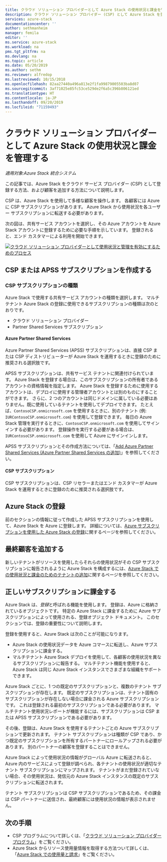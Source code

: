 ```yaml
---
title: クラウド ソリューション プロバイダーとして Azure Stack の使用状況と課金を管理する | Microsoft Docs
description: クラウド ソリューション プロバイダー (CSP) として Azure Stack を登録し、課金のために顧客を追加する方法を説明します。
services: azure-stack
documentationcenter: ''
author: sethmanheim
manager: femila
editor: ''
ms.service: azure-stack
ms.workload: na
pms.tgt_pltfrm: na
ms.devlang: na
ms.topic: article
ms.date: 05/20/2019
ms.author: sethm
ms.reviewer: alfredop
ms.lastreviewed: 10/15/2018
ms.openlocfilehash: 82aa27440a496a813e2f1fa99879005503ba8d07
ms.sourcegitcommit: 3af71025e85fc53ce529de2f6a5c396b806121ed
ms.translationtype: HT
ms.contentlocale: ja-JP
ms.lasthandoff: 09/20/2019
ms.locfileid: "71159493"
---
```

# <a name="manage-usage-and-billing-for-azure-stack-as-a-cloud-solution-provider"></a>クラウド ソリューション プロバイダーとして Azure Stack の使用状況と課金を管理する

*適用対象:Azure Stack 統合システム*

この記事では、Azure Stack をクラウド サービス プロバイダー (CSP) として登録する方法、および顧客を追加する方法について説明します。

CSP は、Azure Stack を使用して多様な顧客を操作します。 各顧客には Azure に CSP サブスクリプションがあります。 Azure Stack から使用状況を各ユーザー サブスクリプションに転送する必要があります。

次の図は、共有サービス アカウントを選択し、その Azure アカウントを Azure Stack アカウントに登録するために必要な手順を示しています。 登録されると、エンド カスタマーによる利用を開始できます。

[![クラウド ソリューション プロバイダーとして使用状況と管理を有効にするためのプロセス](media/azure-stack-add-manage-billing-as-a-csp/process-add-useage-as-a-csp.png "クラウド ソリューション プロバイダーとして使用状況と管理を有効にするためのプロセス")](media/azure-stack-add-manage-billing-as-a-csp/process-add-useage-as-a-csp.png#lightbox)

## <a name="create-a-csp-or-apss-subscription"></a>CSP または APSS サブスクリプションを作成する

### <a name="csp-subscription-types"></a>CSP サブスクリプションの種類

Azure Stack で使用する共有サービス アカウントの種類を選択します。 マルチテナント Azure Stack の登録に使用できるサブスクリプションの種類は次のとおりです。

- クラウド ソリューション プロバイダー
- Partner Shared Services サブスクリプション

#### <a name="azure-partner-shared-services"></a>Azure Partner Shared Services

Azure Partner Shared Services (APSS) サブスクリプションは、直接 CSP または CSP ディストリビューターが Azure Stack を運用するときに登録のために推奨される選択肢です。

APSS サブスクリプションは、共有サービス テナントに関連付けられています。 Azure Stack を登録する場合は、このサブスクリプションの所有者であるアカウントの資格情報を指定します。 Azure Stack を登録するために使用するアカウントは、デプロイに使用する管理者アカウントとは別のものにすることができます。 さらに、2 つのアカウントは同じドメインに属している必要はありません。既に使用しているテナントを使用してデプロイできます。 たとえば、`ContosoCSP.onmicrosoft.com` を使用するときに、別のテナント (例: `IURContosoCSP.onmicrosoft.com`) を使用して登録できます。 毎日の Azure Stack 管理を実行するときに、`ContosoCSP.onmicrosoft.com` を使用してサインインする必要があります。 登録操作を実行する必要がある場合は、`IURContosoCSP.onmicrosoft.com` を使用して Azure にサインインします。

APSS サブスクリプションとその作成方法については、「[Add Azure Partner Shared Services (Azure Partner Shared Services の追加)](/partner-center/shared-services)」を参照してください。

#### <a name="csp-subscriptions"></a>CSP サブスクリプション

CSP サブスクリプションは、CSP リセラーまたはエンド カスタマーが Azure Stack を運用するときに登録のために推奨される選択肢です。

## <a name="register-azure-stack"></a>Azure Stack の登録

前のセクションの情報に従って作成した APSS サブスクリプションを使用して、Azure Stack を Azure に登録します。 詳細については、[Azure サブスクリプションを使用した Azure Stack の登録](azure-stack-registration.md)に関するページを参照してください。

## <a name="add-end-customer"></a>最終顧客を追加する

新しいテナントがリソースを使用したらそれらの使用状況がその CSP サブスクリプションに報告されるように Azure Stack を構成するには、[Azure Stack での使用状況と課金のためのテナントの追加](azure-stack-csp-howto-register-tenants.md)に関するページを参照してください。

## <a name="charge-the-right-subscriptions"></a>正しいサブスクリプションに課金する

Azure Stack は、*登録*と呼ばれる機能を使用します。 登録は、Azure に格納されているオブジェクトです。 特定の Azure Stack に課金するために Azure サブスクリプションによって使用される、登録オブジェクト ドキュメント。 このセクションでは、登録の重要性について説明します。

登録を使用すると、Azure Stack は次のことが可能になります。

- Azure Stack の使用状況データを Azure コマースに転送し、Azure サブスクリプションに課金する。
- マルチテナント Azure Stack デプロイを使用して、各顧客の使用状況を異なるサブスクリプションに報告する。 マルチテナント機能を使用すると、Azure Stack は同じ Azure Stack インスタンスでさまざまな組織をサポートできます。

Azure Stack ごとに、1 つの既定のサブスクリプションと、複数のテナント サブスクリプションが存在します。 既定のサブスクリプションは、テナント固有のサブスクリプションが存在しない場合に課金される Azure サブスクリプションです。 これは登録される最初のサブスクリプションである必要があります。 マルチテナント使用状況レポートが機能するには、サブスクリプションは CSP または APSS サブスクリプションである必要があります。

その後、登録は、Azure Stack を使用するテナントごとの Azure サブスクリプションで更新されます。 テナント サブスクリプションは種類が CSP であり、かつ既定のサブスクリプションを所有するパートナーにロールアップされる必要があります。 別のパートナーの顧客を登録することはできません。

Azure Stack によって使用状況の情報がグローバル Azure に転送されると、Azure 内のサービスによって登録が調べられ、各テナントの使用状況が適切なテナント サブスクリプションにマップされます。 テナントがまだ登録されていない場合、その使用状況は、発信元の Azure Stack インスタンスの既定のサブスクリプションに転送されます。

テナント サブスクリプションは CSP サブスクリプションであるため、その課金は CSP パートナーに送信され、最終顧客には使用状況の情報が表示されません。

## <a name="next-steps"></a>次の手順

- CSP プログラムについて詳しくは、「[クラウド ソリューション プロバイダー プログラム](https://partner.microsoft.com/solutions/microsoft-cloud-solutions)」をご覧ください。
- Azure Stack からリソース使用量情報を取得する方法ついて詳しくは、「[Azure Stack での使用量と請求](azure-stack-billing-and-chargeback.md)」をご覧ください。
